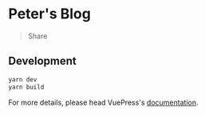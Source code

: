 # Peter&#39;s Blog

> Share

## Development

```bash
yarn dev
yarn build
```

For more details, please head VuePress's [documentation](https://v1.vuepress.vuejs.org/).

